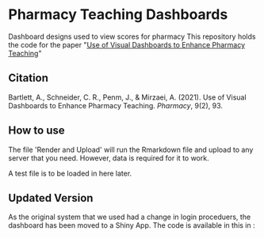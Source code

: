 # Pharmacy Teaching Dashboards
Dashboard designs used to view scores for pharmacy
This repository holds the code for the paper "[Use of Visual Dashboards to Enhance Pharmacy Teaching](https://www.mdpi.com/2226-4787/9/2/93)"

## Citation

Bartlett, A., Schneider, C. R., Penm, J., & Mirzaei, A. (2021). Use of Visual Dashboards to Enhance Pharmacy Teaching. _Pharmacy_, 9(2), 93.

## How to use

The file 'Render and Upload' will run the Rmarkdown file and upload to any server that you need. 
However, data is required for it to work. 

A test file is to be loaded in here later. 

## Updated Version

As the original system that we used had a change in login proceduers, the dashboard has been moved to a Shiny App. The code is available in this in :


